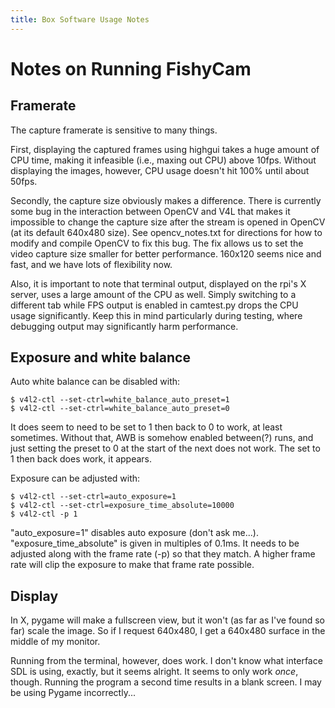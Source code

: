 ```yaml
---
title: Box Software Usage Notes
---
```


# Notes on Running FishyCam

## Framerate

The capture framerate is sensitive to many things.

First, displaying the captured frames using highgui takes a huge amount of CPU time, making it infeasible (i.e., maxing out CPU) above 10fps.  Without displaying the images, however, CPU usage doesn't hit 100% until about 50fps.

Secondly, the capture size obviously makes a difference.  There is currently some bug in the interaction between OpenCV and V4L that makes it impossible to change the capture size after the stream is opened in OpenCV (at its default 640x480 size).  See opencv_notes.txt for directions for how to modify and compile OpenCV to fix this bug.  The fix allows us to set the video capture size smaller for better performance.  160x120 seems nice and fast, and we have lots of flexibility now.

Also, it is important to note that terminal output, displayed on the rpi's X server, uses a large amount of the CPU as well.  Simply switching to a different tab while FPS output is enabled in camtest.py drops the CPU usage significantly.  Keep this in mind particularly during testing, where debugging output may significantly harm performance.

## Exposure and white balance

Auto white balance can be disabled with:

    $ v4l2-ctl --set-ctrl=white_balance_auto_preset=1
    $ v4l2-ctl --set-ctrl=white_balance_auto_preset=0

It does seem to need to be set to 1 then back to 0 to work, at least sometimes.  Without that, AWB is somehow enabled between(?) runs, and just setting the preset to 0 at the start of the next does not work.  The set to 1 then back does work, it appears.

Exposure can be adjusted with:

    $ v4l2-ctl --set-ctrl=auto_exposure=1
    $ v4l2-ctl --set-ctrl=exposure_time_absolute=10000
    $ v4l2-ctl -p 1

"auto_exposure=1" disables auto exposure (don't ask me...).
"exposure_time_absolute" is given in multiples of 0.1ms.  It needs to be adjusted along with the frame rate (-p) so that they match.  A higher frame rate will clip the exposure to make that frame rate possible.

## Display

In X, pygame will make a fullscreen view, but it won't (as far as I've found so far) scale the image.  So if I request 640x480, I get a 640x480 surface in the middle of my monitor.

Running from the terminal, however, does work.  I don't know what interface SDL is using, exactly, but it seems alright.  It seems to only work *once*, though.  Running the program a second time results in a blank screen.  I may be using Pygame incorrectly...

